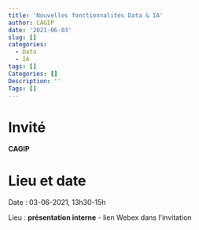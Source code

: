 ```yaml
---
title: 'Nouvelles fonctionnalités Data & IA'
author: CAGIP
date: '2021-06-03'
slug: []
categories:
  - Data
  - IA
tags: []
Categories: []
Description: ''
Tags: []
---
```


# Invité

**CAGIP**

# Lieu et date

Date : 03-06-2021, 13h30-15h

Lieu : **présentation interne** - lien Webex dans l'invitation
